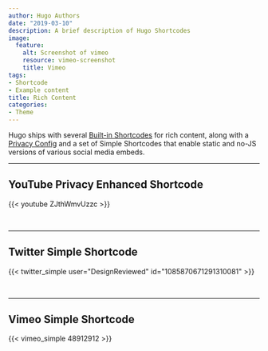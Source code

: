 ```yaml
---
author: Hugo Authors
date: "2019-03-10"
description: A brief description of Hugo Shortcodes
image:
  feature:
    alt: Screenshot of vimeo
    resource: vimeo-screenshot
    title: Vimeo
tags:
- Shortcode
- Example content
title: Rich Content
categories:
- Theme
---
```


Hugo ships with several [Built-in Shortcodes](https://gohugo.io/content-management/shortcodes/#use-hugos-built-in-shortcodes) for rich content, along with a [Privacy Config](https://gohugo.io/about/hugo-and-gdpr/) and a set of Simple Shortcodes that enable static and no-JS versions of various social media embeds.
<!--more-->
---

## YouTube Privacy Enhanced Shortcode

{{< youtube ZJthWmvUzzc >}}

<br>

---

## Twitter Simple Shortcode

{{< twitter_simple user="DesignReviewed" id="1085870671291310081" >}}

<br>

---

## Vimeo Simple Shortcode

{{< vimeo_simple 48912912 >}}

